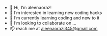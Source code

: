 - 👋 Hi, I’m aleenaoraz!
- 👀 I’m interested in learning new coding hacks
- 🌱 I’m currently learning coding and new to it
- 💞️ I’m looking to collaborate on ...
- 📫 reach me at aleenaorazi345@gmail.com

<!---
aleenaorazi345/aleenaorazi345 is a ✨ special ✨ repository because its `README.md` (this file) appears on your GitHub profile.
You can click the Preview link to take a look at your changes.
--->
